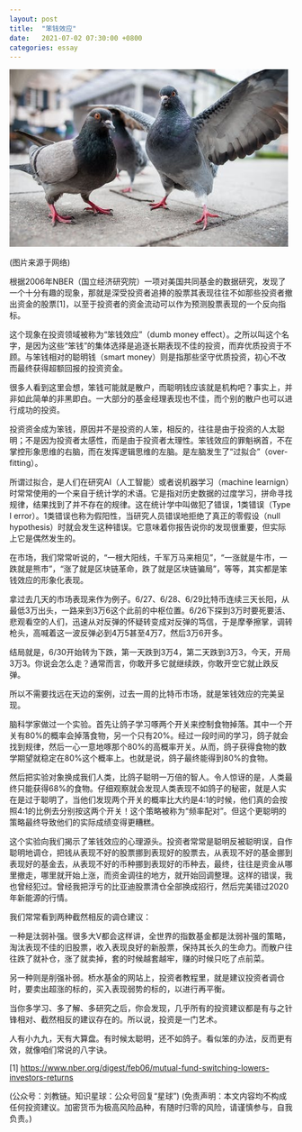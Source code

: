 ```yaml
---
layout: post
title:  "笨钱效应"
date:   2021-07-02 07:30:00 +0800
categories: essay
---
```


![](/images/2021/20210702.jpg)

(图片来源于网络)

根据2006年NBER（国立经济研究院）一项对美国共同基金的数据研究，发现了一个十分有趣的现象，那就是深受投资者追捧的股票其表现往往不如那些投资者撤出资金的股票[1]，以至于投资者的资金流动可以作为预测股票表现的一个反向指标。

这个现象在投资领域被称为“笨钱效应”（dumb money effect）。之所以叫这个名字，是因为这些“笨钱”的集体选择是追逐长期表现不佳的投资，而弃优质投资于不顾。与笨钱相对的聪明钱（smart money）则是指那些坚守优质投资，初心不改而最终获得超额回报的投资资金。

很多人看到这里会想，笨钱可能就是散户，而聪明钱应该就是机构吧？事实上，并非如此简单的非黑即白。一大部分的基金经理表现也不佳，而个别的散户也可以进行成功的投资。

投资资金成为笨钱，原因并不是投资的人笨，相反的，往往是由于投资的人太聪明；不是因为投资者太感性，而是由于投资者太理性。笨钱效应的罪魁祸首，不在掌控形象思维的右脑，而在发挥逻辑思维的左脑。是左脑发生了“过拟合”（over-fitting）。

所谓过拟合，是人们在研究AI（人工智能）或者说机器学习（machine learnign）时常常使用的一个来自于统计学的术语。它是指对历史数据的过度学习，拼命寻找规律，结果找到了并不存在的规律。这在统计学中叫做犯了错误，1类错误（Type I error）。1类错误也称为假阳性，当研究人员错误地拒绝了真正的零假设（null hypothesis）时就会发生这种错误。它意味着你报告说你的发现很重要，但实际上它是偶然发生的。

在市场，我们常常听说的，“一根大阳线，千军万马来相见”，“一涨就是牛市，一跌就是熊市”，“涨了就是区块链革命，跌了就是区块链骗局”，等等，其实都是笨钱效应的形象化表现。

拿过去几天的市场表现来作为例子。6/27、6/28、6/29比特币连续三天长阳，从最低3万出头，一路来到3万6这个此前的中枢位置。6/26下探到3万时要死要活、悲观看空的人们，迅速从对反弹的怀疑转变成对反弹的笃信，于是摩拳擦掌，调转枪头，高喊着这一波反弹必到4万5甚至4万7，然后3万6开多。

结局就是，6/30开始转为下跌，第一天跌到3万4，第二天跌到3万3，今天，开局3万3。你说会怎么走？通常而言，你敢开多它就继续跌，你敢开空它就止跌反弹。

所以不需要找远在天边的案例，过去一周的比特币市场，就是笨钱效应的完美呈现。

脑科学家做过一个实验。首先让鸽子学习啄两个开关来控制食物掉落。其中一个开关有80%的概率会掉落食物，另一个只有20%。经过一段时间的学习，鸽子就会找到规律，然后一心一意地啄那个80%的高概率开关。从而，鸽子获得食物的数学期望就稳定在80%这个概率上。也就是说，鸽子最终能得到80%的食物。

然后把实验对象换成我们人类，比鸽子聪明一万倍的智人。令人惊讶的是，人类最终只能获得68%的食物。仔细观察就会发现人类表现不如鸽子的秘密，就是人实在是过于聪明了，当他们发现两个开关的概率比大约是4:1的时候，他们真的会按照4:1的比例去分别按这两个开关！这个策略被称为“频率配对”。但这个更聪明的策略最终导致他们的实际成绩变得更糟糕。

这个实验向我们揭示了笨钱效应的心理源头。投资者常常是聪明反被聪明误，自作聪明地调仓，把钱从表现不好的股票挪到表现好的股票去，从表现不好的基金挪到表现好的基金去，从表现不好的币种挪到表现好的币种去，最终，往往是资金从哪里撤走，哪里就开始上涨，而资金调往的地方，就开始回调整理。这样的错误，我也曾经犯过。曾经我把浮亏的比亚迪股票清仓全部换成招行，然后完美错过2020年新能源的行情。

我们常常看到两种截然相反的调仓建议：

一种是汰弱补强。很多大V都会这样讲，全世界的指数基金都是汰弱补强的策略，淘汰表现不佳的旧股票，收入表现良好的新股票，保持其长久的生命力。而散户往往跌了就补仓，涨了就卖掉，套的时候越套越牢，赚的时候只吃了点前菜。

另一种则是削强补弱。桥水基金的网站上，投资者教程里，就是建议投资者调仓时，要卖出超涨的标的，买入表现弱势的标的，以进行再平衡。

当你多学习、多了解、多研究之后，你会发现，几乎所有的投资建议都是有与之针锋相对、截然相反的建议存在的。所以说，投资是一门艺术。

人有小九九，天有大算盘。有时候太聪明，还不如鸽子。看似笨的办法，反而更有效，就像咱们常说的八字诀。

[1] https://www.nber.org/digest/feb06/mutual-fund-switching-lowers-investors-returns

(公众号：刘教链。知识星球：公众号回复“星球”)
(免责声明：本文内容均不构成任何投资建议。加密货币为极高风险品种，有随时归零的风险，请谨慎参与，自我负责。)
